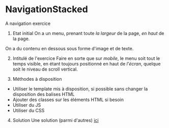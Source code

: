 # NavigationStacked
A navigation exercice

1) Etat initial
On a un menu, prenant toute *la largeur* de la page, *en haut* de la page.

On a du contenu en dessous sous forme d'image et de texte.

2) Intitulé de l'exercice
Faire en sorte que sur *mobile*, le menu soit tout le temps visible, en étant toujours
positionné en haut de *l'écran*, quelque soit le niveau de scroll vertical.
  
3) Méthodes à disposition
  - Utiliser le template mis à disposition, si possible sans changer la disposition des balises HTML
  - Ajouter des classes sur les éléments HTML si besoin
  - Utiliser du JS
  - Utiliser du CSS
  
 4) Solution
 Une solution (parmi d'autres) [ici](https://github.com/Elfhir/NavigationStacked/)
